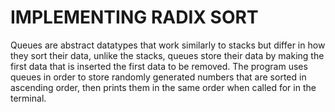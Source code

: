 # IMPLEMENTING RADIX SORT

Queues are abstract datatypes that work similarly to stacks but differ in how they sort their data, unlike the stacks, queues store their data by making the first data that is inserted the first data to be removed. The program uses queues in order to store randomly generated numbers that are sorted in ascending order, then prints them in the same order when called for in the terminal.